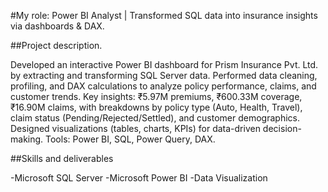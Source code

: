 #My role: Power BI Analyst | Transformed SQL data into insurance insights via dashboards & DAX.

##Project description.

Developed an interactive Power BI dashboard for Prism Insurance Pvt. Ltd. by extracting and transforming SQL Server data. 
Performed data cleaning, profiling, and DAX calculations to analyze policy performance, claims, and customer trends.
Key insights: ₹5.97M premiums, ₹600.33M coverage, ₹16.90M claims, with breakdowns by policy type (Auto, Health, Travel), claim status (Pending/Rejected/Settled), and customer demographics.
Designed visualizations (tables, charts, KPIs) for data-driven decision-making. Tools: Power BI, SQL, Power Query, DAX.

##Skills and deliverables

-Microsoft SQL Server
-Microsoft Power BI 
-Data Visualization
